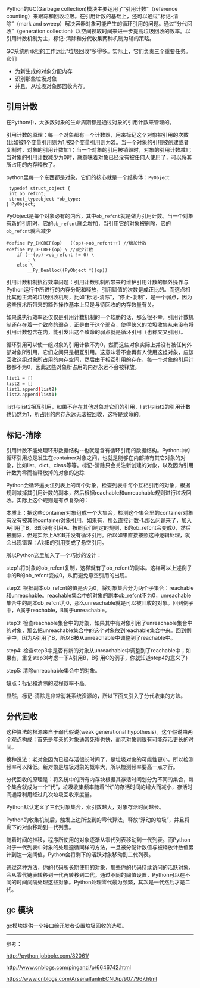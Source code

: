Python的GC(Garbage collection)模块主要运用了“引用计数”（reference counting）来跟踪和回收垃圾。在引用计数的基础上，还可以通过“标记-清除”（mark and sweep）解决容器对象可能产生的循环引用的问题。通过“分代回收”（generation collection）以空间换取时间来进一步提高垃圾回收的效率。以引用计数机制为主，标记-清除和分代收集两种机制为辅的策略。

GC系统所承担的工作远比"垃圾回收"多得多。实际上，它们负责三个重要任务。它们

- 为新生成的对象分配内存
- 识别那些垃圾对象
- 并且，从垃圾对象那回收内存。

## 引用计数

在Python中，大多数对象的生命周期都是通过对象的引用计数来管理的。

引用计数的原理：每一个对象都有一个计数器，用来标记这个对象被引用的次数(比如被1个变量引用则为1,被2个变量引用则为2)。当一个对象的引用被创建或者复制时，对象的引用计数加1；当一个对象的引用被销毁时，对象的引用计数减1；当对象的引用计数减少为0时，就意味着对象已经没有被任何人使用了，可以将其所占用的内存释放了。

python里每一个东西都是对象，它们的核心就是一个结构体：`PyObject`

```
 typedef struct_object {
 int ob_refcnt;
 struct_typeobject *ob_type;
} PyObject;
```

PyObject是每个对象必有的内容，其中`ob_refcnt`就是做为引用计数。当一个对象有新的引用时，它的`ob_refcnt`就会增加，当引用它的对象被删除，它的`ob_refcnt`就会减少

```
#define Py_INCREF(op)   ((op)->ob_refcnt++) //增加计数
#define Py_DECREF(op) \ //减少计数
    if (--(op)->ob_refcnt != 0) \
        ; \
    else \
        __Py_Dealloc((PyObject *)(op))
```

引用计数机制执行效率问题：引用计数机制所带来的维护引用计数的额外操作与Python运行中所进行的内存分配和释放，引用赋值的次数是成正比的。而这点相比其他主流的垃圾回收机制，比如“标记-清除”，“停止-复制”，是一个弱点，因为这些技术所带来的额外操作基本上只是与待回收的内存数量有关。

如果说执行效率还仅仅是引用计数机制的一个软肋的话，那么很不幸，引用计数机制还存在着一个致命的弱点，正是由于这个弱点，使得侠义的垃圾收集从来没有将引用计数包含在内，能引发出这个致命的弱点就是循环引用（也称交叉引用）。

循环引用可以使一组对象的引用计数不为0，然而这些对象实际上并没有被任何外部对象所引用，它们之间只是相互引用。这意味着不会再有人使用这组对象，应该回收这组对象所占用的内存空间，然后由于相互引用的存在，每一个对象的引用计数都不为0，因此这些对象所占用的内存永远不会被释放。

```bash
list1 = []
list2 = []
list1.append(list2)
list2.append(list1)
```

list1与list2相互引用，如果不存在其他对象对它们的引用，list1与list2的引用计数也仍然为1，所占用的内存永远无法被回收，这将是致命的。

## 标记-清除

引用计数不能处理环形数据结构--也就是含有循环引用的数据结构。Python中的循环引用总是发生在container对象之间，也就是能够在内部持有其它对象的对象，比如list、dict、class等等。标记-清除只会关注新创建的对象，以及因为引用计数为零而被释放掉的对象的追踪

Python会循环遍关注列表上的每个对象，检查列表中每个互相引用的对象，根据规则减掉其引用计数的副本，然后根据reachable和unreachable规则进行垃圾回收。实际上这个规则是有点复杂的：

本质上：把这些container对象组成一个大集合，检测这个集合里的container对象有没有被其他container对象引用，如果有，那么直接计数-1.那么问题来了，加入A引用了B，B却没有引用A。按照我们制定的规则，B的ob_refcnt会变成0，然后被删除，但是实际上A和B并没有循环引用。所以如果直接按照这种逻辑处理，就会出现错误：A对B的引用变成了悬空引用。

所以Python这里加入了一个巧妙的设计：

step1:将对象的ob_refcnt复制，这样就有了ob_refcnt的副本。这样可以上述例子中的B的ob_refcnt变成0，从而避免悬空引用的出现。

step2: 根据副本ob_refcnt的值是否为0，将对象集合分为两个子集合：reachable和unreachable。reachable集合中的对象的副本ob_refcnt不为0，unreachable集合中的副本ob_refcnt为0，那么unreachable就是可以被回收的对象。回到例子中，A属于reachable，B属于unreachable。

step3: 检查reachable集合中的对象，如果其中有对象引用了unreachable集合中的对象，那么把unreachable集合中的这个对象放到reachable集合中来。回到例子中，因为A引用了B，所以B被从unreachable中调整到了reachable中。

step4: 检查step3中是否有新的对象从unreachable中调整到了reachable中；如果有，重复step3(考虑一下A引用B，B引用C的例子，你就知道step4的意义了)

step5: 清除unreachable集合中的对象。

缺点：标记和清除的过程效率不高。

显然，标记-清除是非常消耗系统资源的，所以下面又引入了分代收集的方法。

## 分代回收

这种算法的根源来自于弱代假说(weak generational hypothesis)。这个假说由两个观点构成：首先是年亲的对象通常死得也快，而老对象则很有可能存活更长的时间。

换种说法：老对象因为已经存活很长时间了，是垃圾对象的可能性更小，所以检测频率可以降低。新对象是垃圾对象的概率大，所以检测频率要高一点才行。

分代回收的原理是：将系统中的所有内存块根据其存活时间划分为不同的集合，每个集合就成为一个“代”，垃圾收集频率随着“代”的存活时间的增大而减小，存活时间通常利用经过几次垃圾回收来度量。

Python默认定义了三代对象集合，索引数越大，对象存活时间越长。

Python的收集机制后，触发上边所说到的零代算法，释放“浮动的垃圾”，并且将剩下的对象移动到一代列表。

随着时间的推移，程序所使用的对象逐渐从零代列表移动到一代列表。而Python对于一代列表中对象的处理遵循同样的方法，一旦被分配计数值与被释放计数值累计到达一定阈值，Python会将剩下的活跃对象移动到二代列表。

通过这种方法，你的代码所长期使用的对象，那些你的代码持续访问的活跃对象，会从零代链表转移到一代再转移到二代。通过不同的阈值设置，Python可以在不同的时间间隔处理这些对象。Python处理零代最为频繁，其次是一代然后才是二代。

## gc 模块

gc模块提供一个接口给开发者设置垃圾回收的选项。

***

参考：

http://python.jobbole.com/82061/

http://www.cnblogs.com/pinganzi/p/6646742.html

https://www.cnblogs.com/ArsenalfanInECNU/p/9077967.html